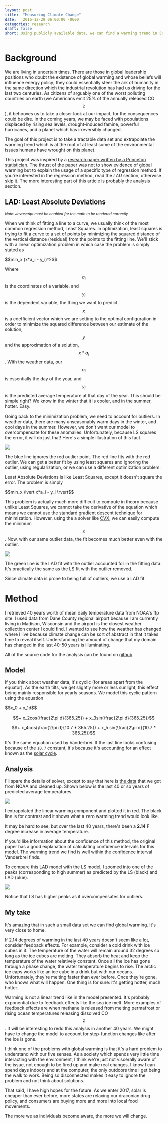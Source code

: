 ```yaml
---
layout: post
title:  "Measuring Climate Change"
date:   2016-12-29 06:00:00 -0600
categories: research
draft: false
short: Using publicly available data, we can find a warming trend in 50 years of daily mean temperature recordings. I've including some pictures and the source code we used for the analysis. It's pretty simple. The results are irrefutable.
---
```


# Background

We are living in uncertain times. There are those in global leadership positions who doubt the existence of global warming and whose beliefs will influence energy policy; they could essentially steer the ark of humanity in the same direction which the industrial revolution has had us driving for the last two centuries. As citizens of arguably one of the worst polluting countries on earth (we Americans emit 25% of the annually released CO$$_2$$), it behooves us to take a closer look at our impact, for the consequences could be dire. In the coming years, we may be faced with populations displaced by rising sea levels, drought-induced famine, powerful hurricanes, and a planet which has irreversibly changed. 

The goal of this project is to take a tractable data set and extrapolate the warming trend which is at the root of at least some of the environmental issues humans have wrought on this planet. 

This project was inspired by a [research paper written by a Princeton statistician](https://arxiv.org/pdf/1209.0624.pdf). The thrust of the paper was not to show evidence of global warming but to explain the usage of a specific type of regression method. If you're interested in the regression method, read the *LAD* section, otherwise skip it. The more interesting part of this article is probably the [analysis](#analysis) section.

## LAD: Least Absolute Deviations

<small>*Note: Javascript must be enabled for the math to be rendered correctly*</small>

When we think of fitting a line to a curve, we usually think of the most common regression method, Least Squares. In optimization, least squares is trying to fit a curve to a set of points by minimizing the squared distance of the vertical distance (residual) from the points to the fitting line. We'll stick with a linear optimization problem in which case the problem is simply stated as

<div><span>
$$min_x (x*a_i - y_i)^2$$
</span></div>

Where $$a_i$$ is the coordinates of a variable, and $$y_i$$ is the dependent variable, the thing we want to predict. $$x$$ is a coefficient vector which we are setting to the optimal configuration in order to minimize the squared difference between our estimate of the solution, $$y$$ and the approximation of a solution, $$x*a_i$$. With the weather data, our $$a_i$$ is essentially the day of the year, and $$y_i$$ is the predicted average temperature at that day of the year. This should be simple right? We know in the winter that it is cooler, and in the summer, hotter. Easy.

Going back to the minimization problem, we need to account for outliers. In weather data, there are many unseasonably warm days in the winter, and cool days in the summer. However, we don't want our model to overcompensate for these anomalies. Unfortunately, because LS squares the error, it will do just that! Here's a simple illustration of this fact. 

<a href="/assets/ls-outlier.png"><img src="/assets/ls-outlier.png"/></a>

The blue line ignores the red outlier point. The red line fits with the red outlier. We can get a better fit by using least squares and ignoring the outlier, using regularization, or we can use a different optimization problem.

Least Absolute Deviations is like Least Squares, except it doesn't square the error. The problem is simply

<div><span>
$$min_x \lvert x*a_i - y_i \rvert$$
</span></div>

This problem is actually much more difficult to compute in theory because unlike Least Squares, we cannot take the derivative of the equation which means we cannot use the standard gradient descent technique for minimization. However, using the a solver like [CVX](http://cvxr.com/cvx/), we can easily compute the minimum $$x$$. Now, with our same outlier data, the fit becomes much better even with the outlier.

<a href="/assets/l1-outlier.png"><img src="/assets/l1-outlier.png"/></a>

The green line is the LAD fit with the outlier accounted for in the fitting data. It's practically the same as the LS fit with the outlier removed.

Since climate data is prone to being full of outliers, we use a LAD fit.

# Method

I retrieved 40 years worth of mean daily temperature data from NOAA's ftp site. I used data from Dane County regional airport because I am currently living in Madison, Wisconsin and the airport is the closest weather collection center I could find. I wanted to see how the weather has changed where I live because climate change can be sort of abstract in that it takes time to reveal itself. Understanding the amount of change that my domain has changed in the last 40-50 years is illuminating.

All of the source code for the analysis can be found on [github](https://github.com/cramja/climate-data).

## Model

If you think about weather data, it's cyclic (for areas apart from the equator). As the earth tilts, we get slightly more or less sunlight, this effect being mainly responsible for yearly seasons. We model this cyclic pattern using the equation

<div><span>
$$x_0 + x_1d$$

$$+ x_2cos(\frac{2\pi d}{365.25}) +   x_3sin(\frac{2\pi d}{365.25})$$

$$+ x_4cos(\frac{2\pi d}{10.7 * 365.25}) + x_5 sin(\frac{2\pi d}{10.7 * 365.25})$$
</span></div>

It's the same equation used by Vanderbrei. If the last line looks confusing because of the `10.7` constant, it's because it's accounting for an effect known as the [solar cycle](https://en.wikipedia.org/wiki/Solar_cycle
). 


## Analysis

I'll spare the details of solver, except to say that here is [the data](https://raw.githubusercontent.com/cramja/climate-data/master/clean_data/DaneCo_Airport.csv) that we got from NOAA and cleaned up. Shown below is the last 40 or so years of predicted average temperatures.

<a href="/assets/warming.png"><img src="/assets/warming.png"/></a>

I extrapolated the linear warming component and plotted it in red. The black line is for contrast and it shows what a zero warming trend would look like.

It may be hard to see, but over the last 40 years, there's been a **2.14** F degree increase in average temperature.

If you'd like information about the confidence of this method, the original paper has a good explanation of calculating confidence intervals for this model. The warming trend we find is well within the confidence interval Vanderbrei finds.

To compare this LAD model with the LS model, I zoomed into one of the peaks (corresponding to high summer) as predicted by the LS (black) and LAD (blue).

<a href="/assets/warming-ls.png"><img src="/assets/warming-ls.png"/></a>

Notice that LS has higher peaks as it overcompensates for outliers.

## My take

It's amazing that in such a small data set we can find global warming. It's very close to home.

If 2.14 degrees of warming in the last 40 years doesn't seem like a lot, consider feedback effects. For example, consider a cold drink with ice cubes in it. The temperature of the water will remain around 32 degrees so long as the ice cubes are melting. They absorb the heat and keep the temperature of the water relatively constant. Once all the ice has gone through a phase change, the water temperature begins to rise. The arctic ice caps works like an ice cube in a drink but with our oceans. Unfortunately, they're melting faster than ever before. Once they're gone, who knows what will happen. One thing is for sure: it's getting hotter, much hotter.

Warming is not a linear trend like in the model presented. It's probably exponential due to feedback effects like the sea ice melt. More examples of feedback effects are when methane is released from melting permafrost or rising ocean temperatures releasing dissolved CO$$_2$$. It will be interesting to redo this analysis in another 40 years. We might have to change the model to account for step-function changes like after the ice is gone.

I think one of the problems with global warming is that it's a hard problem to understand with our five senses. As a society which spends very little time interacting with the environment, I think we're just not viscerally aware of the issue, not enough to be fired up and make real changes. I know I can spend days indoors and at the computer, the only outdoors time I get being the walk to work. Being so disconnected makes it easy to ignore the problem and not think about solutions.

That said, I have high hopes for the future. As we enter 2017, solar is cheaper than ever before, more states are relaxing our draconian drug policy, and consumers are buying more and more into local food movements. 

The more we as individuals become aware, the more we will change.
